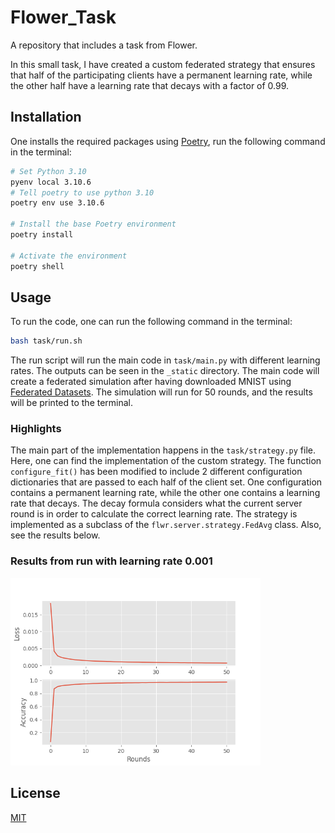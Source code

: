 # Flower_Task
A repository that includes a task from Flower. 

In this small task, I have created a custom federated strategy that ensures that half of the participating clients have a permanent learning rate, while the other half have a learning rate that decays with a factor of 0.99.

## Installation
One installs the required packages using [Poetry](https://python-poetry.org/), run the following command in the terminal:
```bash
# Set Python 3.10
pyenv local 3.10.6
# Tell poetry to use python 3.10
poetry env use 3.10.6

# Install the base Poetry environment
poetry install

# Activate the environment
poetry shell
```

## Usage
To run the code, one can run the following command in the terminal:
```bash
bash task/run.sh
```

The run script will run the main code in ```task/main.py``` with different learning rates. The outputs can be seen in the ```_static``` directory. The main code will create a federated simulation after having downloaded MNIST using [Federated Datasets](https://github.com/adap/flower/tree/main/datasets). The simulation will run for 50 rounds, and the results will be printed to the terminal.

### Highlights
The main part of the implementation happens in the ```task/strategy.py``` file. Here, one can find the implementation of the custom strategy. The function ```configure_fit()``` has been modified to include 2 different configuration dictionaries that are passed to each half of the client set. One configuration contains a permanent learning rate, while the other one contains a learning rate that decays. The decay formula considers what the current server round is in order to calculate the correct learning rate. The strategy is implemented as a subclass of the ```flwr.server.strategy.FedAvg``` class. Also, see the results below.

### Results from run with learning rate 0.001
<img src="_static/mnist_metrics_C=10_B=128_E=3_R=50_lr=0.1.png" width="400"/> 


## License
[MIT](https://choosealicense.com/licenses/mit/)